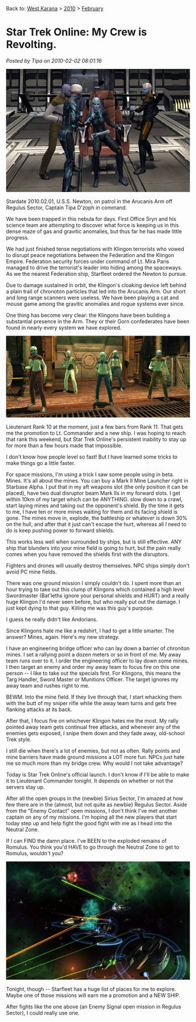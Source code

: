 Back to: [West Karana](/posts/westkarana.md) > [2010](/posts/2010/westkarana.md) > [February](./westkarana.md)
# Star Trek Online: My Crew is Revolting.

*Posted by Tipa on 2010-02-02 08:01:16*

![](../../../uploads/2010/02/GameClient-2010-01-31-10-46-03-97.jpg "A small disagreement in mission objectives leads to a tense situation")

Stardate 2010.02.01, U.S.S. Newton, on patrol in the Arucanis Arm off Regulus Sector, Captain Tipa D'zoph in command.

We have been trapped in this nebula for days. First Office Sryn and his science team are attempting to discover what force is keeping us in this dense maze of gas and gravitic anomalies, but thus far he has made little progress. 

We had just finished tense negotiations with Klingon terrorists who vowed to disrupt peace negotiations between the Federation and the Klingon Empire. Federation security forces under command of Lt. Mira Paris managed to drive the terrorist's leader into hiding among the spaceways. As we the nearest Federation ship, Starfleet ordered the Newton to pursue.

Due to damage sustained in orbit, the Klingon's cloaking device left behind a plain trail of chronoton particles that led into the Arucanis Arm. Our short and long range scanners were useless. We have been playing a cat and mouse game among the gravitic anomalies and rogue systems ever since.

One thing has become very clear: the Klingons have been building a substantial presence in the Arm. They or their Gorn confederates have been found in nearly every system we have explored.

![](../../../uploads/2010/02/GameClient-2010-01-30-14-12-24-63.jpg "Andorian Cheerleading Squad")

Lieutenant Rank 10 at the moment, just a few bars from Rank 11. That gets me the promotion to Lt. Commander and a new ship. I was hoping to reach that rank this weekend, but Star Trek Online's persistent inability to stay up for more than a few hours made that impossible.

I don't know how people level so fast! But I have learned some tricks to make things go a little faster.

For space missions, I'm using a trick I saw some people using in beta. Mines. It's all about the mines. You can buy a Mark II Mine Launcher right in Starbase Alpha. I put that in my aft weapons slot (the only position it can be placed), have two dual disruptor beam Mark IIs in my forward slots. I get within 10km of my target which can be ANYTHING. slow down to a crawl, start laying mines and taking out the opponent's shield. By the time it gets to me, I have ten or more mines waiting for them and its facing shield is gone. The mines move in, explode, the battleship or whatever is down 30% on the hull, and after that it just can't escape the hurt, whereas all *I* need to do is keep pushing power to forward shields.

This works less well when surrounded by ships, but is still effective. ANY ship that blunders into your mine field is going to hurt, but the pain really comes when you have removed the shields first with the disruptors.

Fighters and drones will usually destroy themselves. NPC ships simply don't avoid PC mine fields.

There was one ground mission I simply couldn't do. I spent more than an hour trying to take out this clump of Klingons which contained a high level Swordmaster (Bat'leths ignore your personal shields and HURT) and a really huge Klingon I'd never seen before, but who really put out the damage. I just kept dying to that guy. Killing me was this guy's purpose.

I guess he really didn't like Andorians.

Since Klingons hate me like a redshirt, I had to get a little smarter. The answer? Mines, again. Here's my new strategy.

I have an engineering bridge officer who can lay down a barrier of chroniton mines. I set a rallying point a dozen meters or so in front of me. My away team runs over to it. I order the engineering officer to lay down some mines. I then target an enemy and order my away team to focus fire on this one person -- I like to take out the specials first. For Klingons, this means the Targ Handler, Sword Master or Munitions Officer. The target ignores my away team and rushes right to me.

BEWM. Into the mine field. If they live through that, I start whacking them with the butt of my sniper rifle while the away team turns and gets free flanking attacks at its back.

After that, I focus fire on whichever Klingon hates me the most. My rally pointed away team gets continual free attacks, and whenever any of the enemies gets exposed, I snipe them down and they fade away, old-school Trek style.

I still die when there's a lot of enemies, but not as often. Rally points and mine barriers have made ground missions a LOT more fun. NPCs just hate me so much more than my bridge crew. Why would I not take advantage?

Today is Star Trek Online's official launch. I don't know if I'll be able to make it to Lieutenant Commander tonight. It depends on whether or not the servers stay up.

After all the open groups in the (newbie) Sirius Sector, I'm amazed at how few there are in the (almost, but not quite as newbie) Regulus Sector. Aside from the "Enemy Contact" open missions, I don't think I've met another captain on any of my missions. I'm hoping all the new players that start today step up and help fight the good fight with me as I head into the Neutral Zone.

If I can FIND the damn place. I've BEEN to the exploded remains of Romulus. You think you'd HAVE to go through the Neutral Zone to get to Romulus, wouldn't you?

![](../../../uploads/2010/02/GameClient-2010-02-01-22-03-34-96.jpg "Enemy Signal mission in Regulus. We actually survived this fight.")

Tonight, though -- Starfleet has a huge list of places for me to explore. Maybe one of those missions will earn me a promotion and a NEW SHIP.

After fights like the one above (an Enemy Signal open mission in Regulus Sector), I could really use one.
